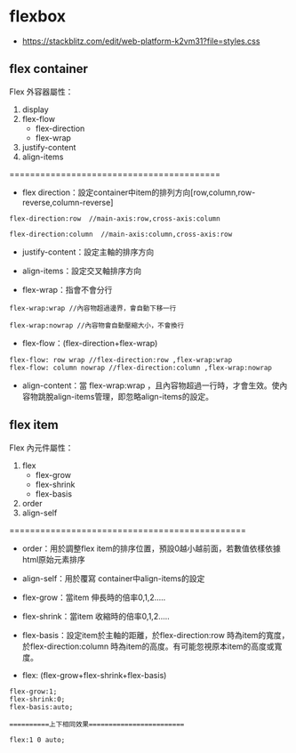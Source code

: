 # flexbox

* https://stackblitz.com/edit/web-platform-k2vm31?file=styles.css

## flex container
 
Flex 外容器屬性：

1. display
2. flex-flow
    - flex-direction
    - flex-wrap
3. justify-content
4. align-items

=========================================

* flex direction：設定container中item的排列方向[row,column,row-reverse,column-reverse]
```
flex-direction:row  //main-axis:row,cross-axis:column

flex-direction:column  //main-axis:column,cross-axis:row
```
* justify-content：設定主軸的排序方向

* align-items：設定交叉軸排序方向

* flex-wrap：指會不會分行
```
flex-wrap:wrap //內容物超過邊界，會自動下移一行

flex-wrap:nowrap //內容物會自動壓縮大小，不會換行
```

* flex-flow：(flex-direction+flex-wrap)
```
flex-flow: row wrap //flex-direction:row ,flex-wrap:wrap
flex-flow: column nowrap //flex-direction:column ,flex-wrap:nowrap
```

* align-content：當 flex-wrap:wrap ，且內容物超過一行時，才會生效。使內容物跳脫align-items管理，即忽略align-items的設定。


## flex item

Flex 內元件屬性：

1. flex
    - flex-grow
    - flex-shrink
    - flex-basis
2. order
3. align-self

==============================================

* order：用於調整flex item的排序位置，預設0越小越前面，若數值依樣依據html原始元素排序

* align-self：用於覆寫 container中align-items的設定

* flex-grow：當item 伸長時的倍率0,1,2.....

* flex-shrink：當item 收縮時的倍率0,1,2.....

* flex-basis：設定item於主軸的距離，於flex-direction:row 時為item的寬度，於flex-direction:column 時為item的高度。有可能忽視原本item的高度或寬度。

* flex: (flex-grow+flex-shrink+flex-basis)
```
flex-grow:1;
flex-shrink:0;
flex-basis:auto;

==========上下相同效果========================

flex:1 0 auto;
```